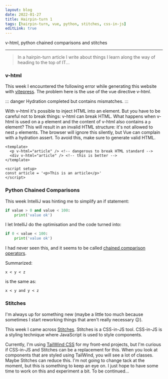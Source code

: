```yaml
---
layout: blog
date: 2022-01-27
title: Hairpin-turn 1
tags: [hairpin-turn, vue, python, stitches, css-in-js]
editLink: true
---
```


v-html, python chained comparisons and stitches

---

> In a hairpin-turn article I write about things I learn along the way of heading
> to the top of IT...

### v-html

This week I encountered the following error while generating this website
with [vitepress](https://vitepress.vuejs.org/). The problem here is the use of 
the vue directive v-html.

::: danger
Hydration completed but contains mismatches.
:::

With v-html it's possible to inject HTML into an element. But you have to be
careful not to break things: v-html can break HTML. What happens when v-html
is used on a ``p`` element and the content of v-html also contains a ``p`` 
element? This will result in an invalid HTML structure: it's not allowed to 
nest ``p`` elements. The browser will ignore this silently, but Vue can
 complain with a hydration assert. To avoid this, make sure to generate
valid HTML.

````vue
<template>
  <p v-html="article" /> <!-- dangerous to break HTML standard -->
  <div v-html="article" /> <!-- this is better -->
</template>

<script setup>
const article = '<p>This is an article</p>'
</script>
````

### Python Chained Comparisons

This week IntelliJ was hinting me to simplify an if statement:

````python
if value > 0 and value < 100:
    print('value ok')
````

I let IntelliJ do the optimisation and the code turned into:

````python
if 0 < value < 100:
    print('value ok')
````

I had never seen this, and it seems to be called 
[chained comparison operators](https://docs.python.org/3/reference/expressions.html#comparisons).

Summarized:

````
x < y < z
````

is the same as:

````
x < y and y < z
````

### Stitches

I'm always up for something new (maybe a little too much because sometimes I 
start reworking things that aren't really necessary :wink:).

This week I came across [Stitches](https://stitches.dev/). Stitches is a
CSS-in-JS tool. CSS-in-JS is a styling technique where JavaScript is used to 
style components.

Currently, I'm using [TailWind CSS](https://tailwindcss.com/) for my front-end 
projects, but I'm curious if CSS-in-JS and Stitches can be a replacement for
this. When you look at components that are styled using TailWind, you will see
a lot of classes. Maybe Stitches can reduce this. I'm not going to change tack 
at the moment, but this is something to keep an eye on. I just hope to have some 
time to work on this and experiment a bit. To be continued...
